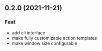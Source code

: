## 0.2.0 (2021-11-21)

### Feat

- add cli interface
- make fully customizable action templates
- make window size configurable
